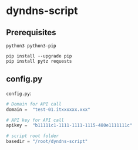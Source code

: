 # dyndns-script
## Prerequisites
```
python3 python3-pip

pip install --upgrade pip
pip install pytz requests
```


## config.py
`config.py`:


```python
# Domain for API call
domain =  "test-01.itxxxxxx.xxx"

# API key for API call
apikey =  "b11111c1-1111-1111-1115-480e1111111c"

# script root folder
basedir = "/root/dyndns-script"
```
